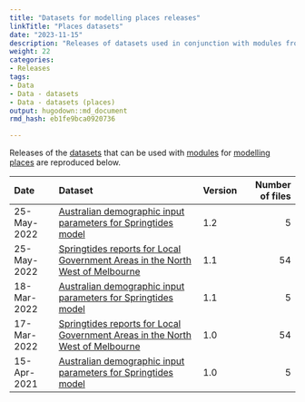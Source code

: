 ```yaml
---
title: "Datasets for modelling places releases"
linkTitle: "Places datasets"
date: "2023-11-15"
description: "Releases of datasets used in conjunction with modules from the Springtides model of places."
weight: 22
categories: 
- Releases
tags: 
- Data
- Data - datasets
- Data - datasets (places)
output: hugodown::md_document
rmd_hash: eb1fe9bca0920736

---
```


Releases of the [datasets](/docs/model/datasets/) that can be used with [modules](/docs/getting-started/concepts/module/) for [modelling places](/docs/model/modules/using-modules/places/) are reproduced below.

<html>


<body>






<div id="header">




</div>


<table class="table table-striped" style="margin-left: auto; margin-right: auto;">
<thead>
<tr>
<th style="text-align:left;">
Date
</th>
<th style="text-align:left;">
Dataset
</th>
<th style="text-align:left;">
Version
</th>
<th style="text-align:right;">
Number of files
</th>
</tr>
</thead>
<tbody>
<tr>
<td style="text-align:left;">
25-May-2022
</td>
<td style="text-align:left;">
<a href="https://doi.org/https://doi.org/10.7910/DVN/JHSCDJ" style="     ">Australian
demographic input parameters for Springtides model</a>
</td>
<td style="text-align:left;">
1.2
</td>
<td style="text-align:right;">
5
</td>
</tr>
<tr>
<td style="text-align:left;">
25-May-2022
</td>
<td style="text-align:left;">
<a href="https://doi.org/https://doi.org/10.7910/DVN/V3OKZV" style="     ">Springtides
reports for Local Government Areas in the North West of Melbourne</a>
</td>
<td style="text-align:left;">
1.1
</td>
<td style="text-align:right;">
54
</td>
</tr>
<tr>
<td style="text-align:left;">
18-Mar-2022
</td>
<td style="text-align:left;">
<a href="https://doi.org/https://doi.org/10.7910/DVN/JHSCDJ" style="     ">Australian
demographic input parameters for Springtides model</a>
</td>
<td style="text-align:left;">
1.1
</td>
<td style="text-align:right;">
5
</td>
</tr>
<tr>
<td style="text-align:left;">
17-Mar-2022
</td>
<td style="text-align:left;">
<a href="https://doi.org/https://doi.org/10.7910/DVN/V3OKZV" style="     ">Springtides
reports for Local Government Areas in the North West of Melbourne</a>
</td>
<td style="text-align:left;">
1.0
</td>
<td style="text-align:right;">
54
</td>
</tr>
<tr>
<td style="text-align:left;">
15-Apr-2021
</td>
<td style="text-align:left;">
<a href="https://doi.org/https://doi.org/10.7910/DVN/JHSCDJ" style="     ">Australian
demographic input parameters for Springtides model</a>
</td>
<td style="text-align:left;">
1.0
</td>
<td style="text-align:right;">
5
</td>
</tr>
</tbody>
</table>





<script>

// add bootstrap table styles to pandoc tables
function bootstrapStylePandocTables() {
  $('tr.odd').parent('tbody').parent('table').addClass('table table-condensed');
}
$(document).ready(function () {
  bootstrapStylePandocTables();
});


</script>

<!-- tabsets -->

<script>
$(document).ready(function () {
  window.buildTabsets("TOC");
});

$(document).ready(function () {
  $('.tabset-dropdown > .nav-tabs > li').click(function () {
    $(this).parent().toggleClass('nav-tabs-open');
  });
});
</script>

<!-- code folding -->


<!-- dynamically load mathjax for compatibility with self-contained -->
<script>
  (function () {
    var script = document.createElement("script");
    script.type = "text/javascript";
    script.src  = "https://mathjax.rstudio.com/latest/MathJax.js?config=TeX-AMS-MML_HTMLorMML";
    document.getElementsByTagName("head")[0].appendChild(script);
  })();
</script>

</body>
</html>

